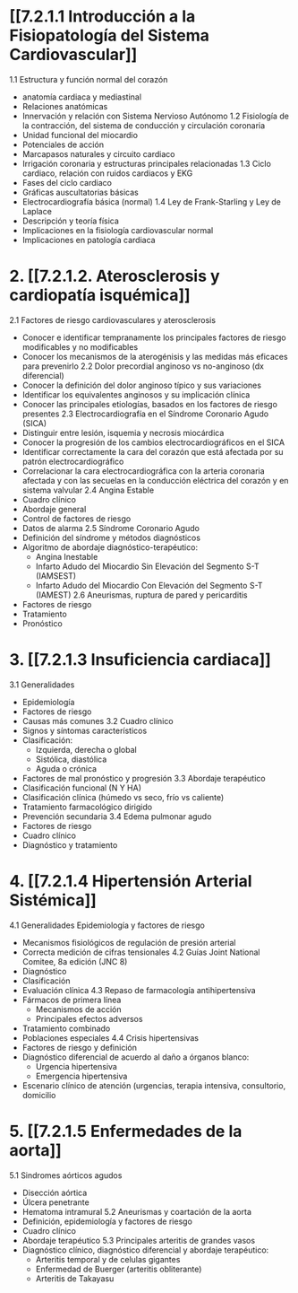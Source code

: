 # [[7.2.1.1 Introducción a la Fisiopatología del Sistema Cardiovascular]]
1.1 Estructura y función normal del corazón
- anatomía cardiaca y mediastinal
- Relaciones anatómicas
- Innervación y relación con Sistema Nervioso Autónomo
1.2 Fisiología de la contracción, del sistema de conducción y circulación coronaria
- Unidad funcional del miocardio
- Potenciales de acción
- Marcapasos naturales y circuito cardiaco
- Irrigación coronaria y estructuras principales relacionadas
1.3 Ciclo cardiaco, relación con ruidos cardiacos y EKG
- Fases del ciclo cardiaco
- Gráficas auscultatorias básicas
- Electrocardiografía básica (normal)
1.4 Ley de Frank-StarIing y Ley de Laplace
- Descripción y teoría física
- Implicaciones en la fisiología cardiovascular normal
- Implicaciones en patología cardiaca
# 2. [[7.2.1.2. Aterosclerosis y cardiopatía isquémica]]
2.1 Factores de riesgo cardiovasculares y aterosclerosis
- Conocer e identificar tempranamente los principales factores de riesgo modificables y no modificables
- Conocer los mecanismos de la aterogénisis y las medidas más eficaces para prevenirlo
2.2 Dolor precordial anginoso vs no-anginoso (dx diferencial)
- Conocer la definición del dolor anginoso típico y sus variaciones
- Identificar los equivalentes anginosos y su implicación clínica
- Conocer las principales etiologías, basados en los factores de riesgo presentes
2.3 Electrocardiografía en el Síndrome Coronario Agudo (SICA)
- Distinguir entre lesión, isquemia y necrosis miocárdica
- Conocer la progresión de los cambios electrocardiográficos en el SICA
- Identificar correctamente la cara del corazón que está afectada por su patrón electrocardiográfico
- Correlacionar la cara electrocardiográfica con la arteria coronaria afectada y con las secuelas en la conducción eléctrica del corazón y en sistema valvular
2.4 Angina Estable
- Cuadro clínico
- Abordaje general
- Control de factores de riesgo
- Datos de alarma
2.5 Síndrome Coronario Agudo
- Definición del síndrome y métodos diagnósticos
- Algoritmo de abordaje diagnóstico-terapéutico:
	- Angina Inestable
	- Infarto Adudo del Miocardio Sin Elevación del Segmento S-T (IAMSEST)
	- Infarto Adudo del Miocardio Con Elevación del Segmento S-T (IAMEST)
2.6 Aneurismas, ruptura de pared y pericarditis
- Factores de riesgo
- Tratamiento
- Pronóstico
# 3. [[7.2.1.3 Insuficiencia cardiaca]]
3.1 Generalidades
- Epidemiología
- Factores de riesgo
- Causas más comunes
3.2 Cuadro clínico
- Signos y síntomas característicos
- Clasificación:
	- Izquierda, derecha o global
	- Sistólica, diastólica
	- Aguda o crónica
- Factores de mal pronóstico y progresión
3.3 Abordaje terapéutico
- Clasificación funcional (N Y HA)
- Clasificación clínica (húmedo vs seco, frío vs caliente)
- Tratamiento farmacológico dirigido
- Prevención secundaria
3.4 Edema pulmonar agudo
- Factores de riesgo
- Cuadro clínico
- Diagnóstico y tratamiento
# 4. [[7.2.1.4 Hipertensión Arterial Sistémica]]
4.1 Generalidades
Epidemiología y factores de riesgo
- Mecanismos fisiológicos de regulación de presión arterial
- Correcta medición de cifras tensionales
4.2 Guías Joint National Comitee, 8a edición (JNC 8)
- Diagnóstico
- Clasificación
- Evaluación clínica
4.3 Repaso de farmacología antihipertensiva
- Fármacos de primera línea
	- Mecanismos de acción
	- Principales efectos adversos
- Tratamiento combinado
- Poblaciones especiales
4.4 Crisis hipertensivas
- Factores de riesgo y definición
- Diagnóstico diferencial de acuerdo al daño a órganos blanco:
	- Urgencia hipertensiva
	- Emergencia hipertensiva
- Escenario clínico de atención (urgencias, terapia intensiva, consultorio, domicilio
# 5. [[7.2.1.5 Enfermedades de la aorta]]
5.1 Sindromes aórticos agudos
- Disección aórtica
- Úlcera penetrante
- Hematoma intramural
5.2 Aneurismas y coartación de la aorta
- Definición, epidemiología y factores de riesgo
- Cuadro clínico
- Abordaje terapéutico
5.3 Principales arteritis de grandes vasos
- Diagnóstico clínico, diagnóstico diferencial y abordaje terapéutico:
	- Arteritis temporal y de celulas gigantes
	- Enfermedad de Buerger (arteritis obliterante)
	- Arteritis de Takayasu